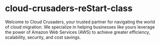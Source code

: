 # cloud-crusaders-reStart-class
Welcome to Cloud Crusaders, your trusted partner for navigating the world of cloud migration. We specialize in helping businesses like yours leverage the power of Amazon Web Services (AWS) to achieve greater efficiency, scalability, security, and cost savings.
